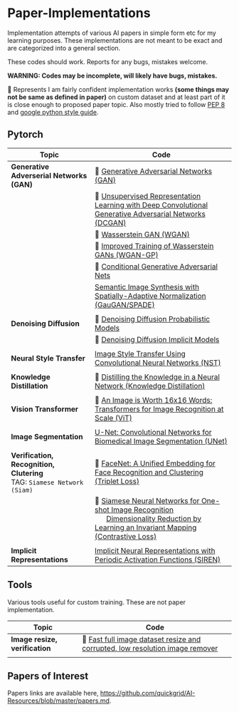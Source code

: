 # Paper-Implementations

Implementation attempts of various AI papers in simple form etc for my learning purposes. These implementations are not meant to be exact and are categorized into a general section. 

These codes should work. Reports for any bugs, mistakes welcome.

**WARNING: Codes may be incomplete, will likely have bugs, mistakes.**

:rocket: Represents I am fairly confident implementation works **(some things may not be same as defined in paper)** on custom dataset and at least part of it is close enough to proposed paper topic. Also mostly tried to follow [PEP 8](https://www.python.org/dev/peps/pep-0008/) and [google python style guide](https://google.github.io/styleguide/pyguide.html).

## Pytorch

| Topic | Code |
| --- | --- |
| **Generative Adverserial Networks (GAN)** | :rocket: [Generative Adversarial Networks (GAN)](pytorch/gan) |
|  | :rocket: [Unsupervised Representation Learning with Deep Convolutional Generative Adversarial Networks (DCGAN)](pytorch/dcgan) |
|  | :rocket: [Wasserstein GAN (WGAN)](pytorch/wgan) |
|  | :rocket: [Improved Training of Wasserstein GANs (WGAN-GP)](pytorch/wgan-gp) |
|  | :rocket: [Conditional Generative Adversarial Nets](pytorch/conditional-wgan) |
|  | [Semantic Image Synthesis with Spatially-Adaptive Normalization (GauGAN/SPADE)](pytorch/gaugan) |
|  |  |
| **Denoising Diffusion** | :rocket: [Denoising Diffusion Probabilistic Models](pytorch/ddpm) |
|  | :rocket: [Denoising Diffusion Implicit Models](pytorch/ddim) |
|  |  |
| **Neural Style Transfer** | [Image Style Transfer Using Convolutional Neural Networks (NST)](pytorch/neural-style-transfer) |
|  |  |
| **Knowledge Distillation** | :rocket: [Distilling the Knowledge in a Neural Network (Knowledge Distillation)](pytorch/knowledge-distillation) |
|  |  |
| **Vision Transformer** | :rocket: [An Image is Worth 16x16 Words: Transformers for Image Recognition at Scale (ViT)](pytorch/vision_transformer) |
|  |  |
| **Image Segmentation** | [U-Net: Convolutional Networks for Biomedical Image Segmentation (UNet)](pytorch/u-net) |
|  |  |
| **Verification, Recognition, Clutering** <br> TAG: `Siamese Network (Siam)` | :rocket: [FaceNet: A Unified Embedding for Face Recognition and Clustering (Triplet Loss)](pytorch/siamese-triplet-loss) |
|  | :rocket: [Siamese Neural Networks for One-shot Image Recognition](pytorch/siamese-contrastive-loss) <br>  &nbsp; &nbsp;  &nbsp; [Dimensionality Reduction by Learning an Invariant Mapping (Contrastive Loss)](pytorch/siamese-contrastive-loss) |
|  |  |
| **Implicit Representations** | [Implicit Neural Representations with Periodic Activation Functions (SIREN)](pytorch/siren) |

<!--
## Keras

| Topic | Code |
| --- | --- |
| **Object Detection** | [Focal Loss for Dense Object Detection (RetinaNet)](keras/retinanet) |
|  |  |
-->


## Tools

Various tools useful for custom training. These are not paper implementation.

| Topic | Code |
| --- | --- |
| **Image resize, verification** | :rocket: [Fast full image dataset resize and corrupted, low resolution image remover](tools) |
|  |  |



## Papers of Interest

Papers links are available here, https://github.com/quickgrid/AI-Resources/blob/master/papers.md.


